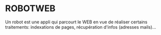 # ROBOTWEB
Un robot est une appli qui parcourt le WEB en vue de réaliser certains traitements: indexations de pages, récupération d'infos (adresses mails)...
